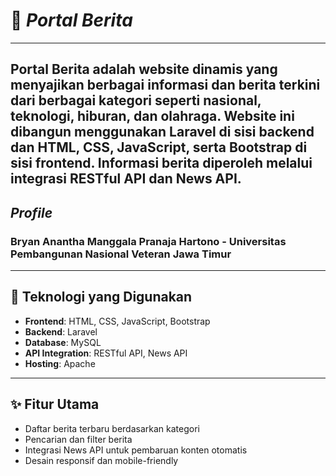 # 📰 *Portal Berita*
---
Portal Berita adalah website dinamis yang menyajikan berbagai informasi dan berita terkini dari berbagai kategori seperti nasional, teknologi, hiburan, dan olahraga. Website ini dibangun menggunakan Laravel di sisi backend dan HTML, CSS, JavaScript, serta Bootstrap di sisi frontend. Informasi berita diperoleh melalui integrasi RESTful API dan News API.
---
## *Profile*
### Bryan Anantha Manggala Pranaja Hartono - Universitas Pembangunan Nasional Veteran Jawa Timur
---
## 🔧 Teknologi yang Digunakan

- **Frontend**: HTML, CSS, JavaScript, Bootstrap  
- **Backend**: Laravel  
- **Database**: MySQL  
- **API Integration**: RESTful API, News API  
- **Hosting**: Apache
---
## ✨ Fitur Utama

- Daftar berita terbaru berdasarkan kategori
- Pencarian dan filter berita
- Integrasi News API untuk pembaruan konten otomatis
- Desain responsif dan mobile-friendly
